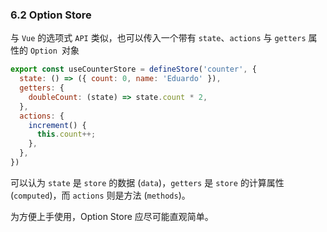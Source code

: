 ### 6.2 Option Store

与 `Vue` 的选项式 `API` 类似，也可以传入一个带有 `state`、`actions` 与 `getters` 属性的 `Option `对象

```js
export const useCounterStore = defineStore('counter', {
  state: () => ({ count: 0, name: 'Eduardo' }),
  getters: {
    doubleCount: (state) => state.count * 2,
  },
  actions: {
    increment() {
      this.count++;
    },
  },
})
```

可以认为 `state` 是 `store` 的数据 (`data`)，`getters` 是 `store` 的计算属性 (`computed`)，而 `actions` 则是方法 (`methods`)。

为方便上手使用，Option Store 应尽可能直观简单。
